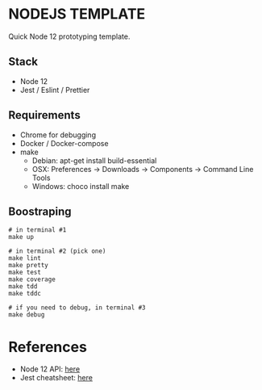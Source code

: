 # NODEJS TEMPLATE

Quick Node 12 prototyping template.

## Stack

- Node 12 
- Jest / Eslint / Prettier

## Requirements

- Chrome for debugging
- Docker / Docker-compose
- make
    - Debian: apt-get install build-essential
    - OSX: Preferences -> Downloads -> Components -> Command Line Tools
    - Windows: choco install make

## Boostraping

```
# in terminal #1
make up

# in terminal #2 (pick one)
make lint
make pretty
make test
make coverage
make tdd
make tddc

# if you need to debug, in terminal #3
make debug
```

# References

- Node 12 API: [here](https://nodejs.org/dist/latest-v12.x/docs/api/)
- Jest cheatsheet: [here](https://devhints.io/jest)
